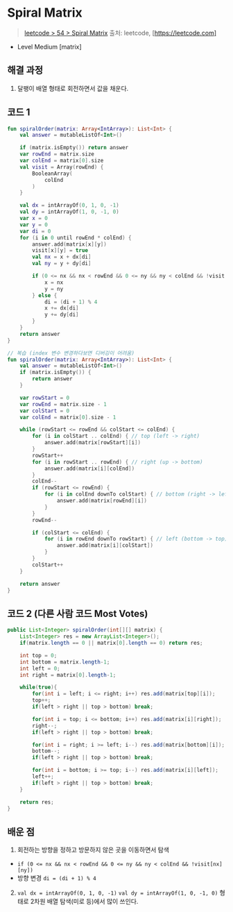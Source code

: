 # Spiral Matrix

> [leetcode > 54 > Spiral Matrix](https://leetcode.com/problems/spiral-matrix)
> 출처: leetcode, [https://leetcode.com]

- Level Medium [matrix]

## 해결 과정

1. 달팽이 배열 형태로 회전하면서 값을 채운다.


## 코드 1

```kotlin
fun spiralOrder(matrix: Array<IntArray>): List<Int> {
    val answer = mutableListOf<Int>()

    if (matrix.isEmpty()) return answer
    var rowEnd = matrix.size
    var colEnd = matrix[0].size
    val visit = Array(rowEnd) {
        BooleanArray(
            colEnd
        )
    }

    val dx = intArrayOf(0, 1, 0, -1)
    val dy = intArrayOf(1, 0, -1, 0)
    var x = 0
    var y = 0
    var di = 0
    for (i in 0 until rowEnd * colEnd) {
        answer.add(matrix[x][y])
        visit[x][y] = true
        val nx = x + dx[di]
        val ny = y + dy[di]

        if (0 <= nx && nx < rowEnd && 0 <= ny && ny < colEnd && !visit[nx][ny]) {
            x = nx
            y = ny
        } else {
            di = (di + 1) % 4
            x += dx[di]
            y += dy[di]
        }
    }
    return answer
}

// 복습 (index 변수 변경하다보면 디버깅이 어려움)
fun spiralOrder(matrix: Array<IntArray>): List<Int> {
    val answer = mutableListOf<Int>()
    if (matrix.isEmpty()) {
        return answer
    }

    var rowStart = 0
    var rowEnd = matrix.size - 1
    var colStart = 0
    var colEnd = matrix[0].size - 1

    while (rowStart <= rowEnd && colStart <= colEnd) {
        for (i in colStart .. colEnd) { // top (left -> right)
            answer.add(matrix[rowStart][i])
        }
        rowStart++
        for (i in rowStart .. rowEnd) { // right (up -> bottom)
            answer.add(matrix[i][colEnd])
        }
        colEnd--
        if (rowStart <= rowEnd) {
            for (i in colEnd downTo colStart) { // bottom (right -> left)
                answer.add(matrix[rowEnd][i])
            }    
        }
        rowEnd--

        if (colStart <= colEnd) {
            for (i in rowEnd downTo rowStart) { // left (bottom -> top)
                answer.add(matrix[i][colStart])
            }   
        }
        colStart++
    }

    return answer
}
```

## 코드 2 (다른 사람 코드 Most Votes)

```java
public List<Integer> spiralOrder(int[][] matrix) {
    List<Integer> res = new ArrayList<Integer>();
    if(matrix.length == 0 || matrix[0].length == 0) return res;

    int top = 0;
    int bottom = matrix.length-1;
    int left = 0;
    int right = matrix[0].length-1;

    while(true){
        for(int i = left; i <= right; i++) res.add(matrix[top][i]);
        top++;
        if(left > right || top > bottom) break;

        for(int i = top; i <= bottom; i++) res.add(matrix[i][right]);
        right--;
        if(left > right || top > bottom) break;

        for(int i = right; i >= left; i--) res.add(matrix[bottom][i]);
        bottom--;
        if(left > right || top > bottom) break;

        for(int i = bottom; i >= top; i--) res.add(matrix[i][left]);
        left++;
        if(left > right || top > bottom) break;
    }

    return res;
}

```

## 배운 점
1. 회전하는 방향을 정하고 방문하지 않은 곳을 이동하면서 탐색
- `if (0 <= nx && nx < rowEnd && 0 <= ny && ny < colEnd && !visit[nx][ny])`
- 방향 변경 `di = (di + 1) % 4`
2. `val dx = intArrayOf(0, 1, 0, -1)` `val dy = intArrayOf(1, 0, -1, 0)` 형태로 2차원 배열 탐색(미로 등)에서 많이 쓰인다.



